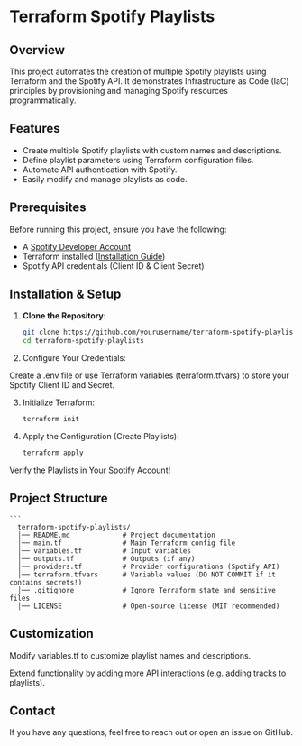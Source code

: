 # Terraform Spotify Playlists

## Overview

This project automates the creation of multiple Spotify playlists using Terraform and the Spotify API. It demonstrates Infrastructure as Code (IaC) principles by provisioning and managing Spotify resources programmatically.

## Features

- Create multiple Spotify playlists with custom names and descriptions.
- Define playlist parameters using Terraform configuration files.
- Automate API authentication with Spotify.
- Easily modify and manage playlists as code.

## Prerequisites

Before running this project, ensure you have the following:

- A [Spotify Developer Account](https://developer.spotify.com/)
- Terraform installed ([Installation Guide](https://developer.hashicorp.com/terraform/tutorials/aws-get-started/install-cli))
- Spotify API credentials (Client ID & Client Secret)

## Installation & Setup

1. **Clone the Repository:**
   ```sh
   git clone https://github.com/yourusername/terraform-spotify-playlists.git
   cd terraform-spotify-playlists

3. Configure Your Credentials:

Create a .env file or use Terraform variables (terraform.tfvars) to store your Spotify Client ID and Secret.

3. Initialize Terraform:
   ```sh
   terraform init

4. Apply the Configuration (Create Playlists):
    ```sh
   terraform apply
Verify the Playlists in Your Spotify Account!

## Project Structure
    ```
      terraform-spotify-playlists/
      │── README.md             # Project documentation
      │── main.tf               # Main Terraform config file
      │── variables.tf          # Input variables
      │── outputs.tf            # Outputs (if any)
      │── providers.tf          # Provider configurations (Spotify API)
      │── terraform.tfvars      # Variable values (DO NOT COMMIT if it contains secrets!)
      │── .gitignore            # Ignore Terraform state and sensitive files
      │── LICENSE               # Open-source license (MIT recommended)


## Customization

Modify variables.tf to customize playlist names and descriptions.

Extend functionality by adding more API interactions (e.g. adding tracks to playlists).

## Contact

If you have any questions, feel free to reach out or open an issue on GitHub.



